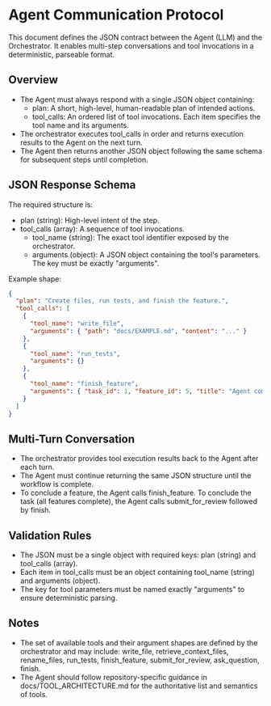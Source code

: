 # Agent Communication Protocol

This document defines the JSON contract between the Agent (LLM) and the Orchestrator. It enables multi-step conversations and tool invocations in a deterministic, parseable format.

## Overview
- The Agent must always respond with a single JSON object containing:
  - plan: A short, high-level, human-readable plan of intended actions.
  - tool_calls: An ordered list of tool invocations. Each item specifies the tool name and its arguments.
- The orchestrator executes tool_calls in order and returns execution results to the Agent on the next turn.
- The Agent then returns another JSON object following the same schema for subsequent steps until completion.

## JSON Response Schema
The required structure is:

- plan (string): High-level intent of the step.
- tool_calls (array): A sequence of tool invocations.
  - tool_name (string): The exact tool identifier exposed by the orchestrator.
  - arguments (object): A JSON object containing the tool's parameters. The key must be exactly "arguments".

Example shape:
```json
{
  "plan": "Create files, run tests, and finish the feature.",
  "tool_calls": [
    {
      "tool_name": "write_file",
      "arguments": { "path": "docs/EXAMPLE.md", "content": "..." }
    },
    {
      "tool_name": "run_tests",
      "arguments": {}
    },
    {
      "tool_name": "finish_feature",
      "arguments": { "task_id": 1, "feature_id": 5, "title": "Agent communication porotocol" }
    }
  ]
}
```

## Multi-Turn Conversation
- The orchestrator provides tool execution results back to the Agent after each turn.
- The Agent must continue returning the same JSON structure until the workflow is complete.
- To conclude a feature, the Agent calls finish_feature. To conclude the task (all features complete), the Agent calls submit_for_review followed by finish.

## Validation Rules
- The JSON must be a single object with required keys: plan (string) and tool_calls (array).
- Each item in tool_calls must be an object containing tool_name (string) and arguments (object).
- The key for tool parameters must be named exactly "arguments" to ensure deterministic parsing.

## Notes
- The set of available tools and their argument shapes are defined by the orchestrator and may include: write_file, retrieve_context_files, rename_files, run_tests, finish_feature, submit_for_review, ask_question, finish.
- The Agent should follow repository-specific guidance in docs/TOOL_ARCHITECTURE.md for the authoritative list and semantics of tools.
